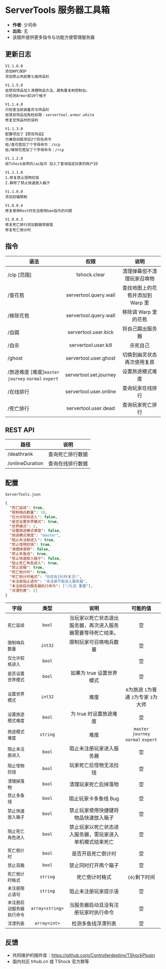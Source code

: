 # ServerTools 服务器工具箱

- **作者**: 少司命
- **出处**: 无
- 该插件提供更多指令与功能方便管理服务器

## 更新日志

```
V1.1.6.0
添加NPC保护
添加禁止肉前第七格饰品栏

V1.1.5.0
给禁双饰品加入清理物品方法，避免重复刷控制台。
只检测Armor前10个格子

V1.1.4.0
只检查当前装备页与饰品栏
给禁双饰品加免检权限：servertool.armor.white
修复空饰品时的误判

V1.1.3.0
配置项加了【禁双饰品】
为兼容旧版添加2个别名命令
给/查花苞加了个字母命令：/scp
给/移除花苞加了个字母命令：/rcp

V1.1.2.0
给Tshock自带的/ai指令 加入了查询指定玩家的账户ID

V1.1.1.0
1.修复禁止怪物捡钱
2.移除了禁止快速放入箱子

V1.1.0.0
添加双箱限制

V1.0.0.4
修复使用Rest时无法使用ban指令的问题

V1.0.0.3
修复死亡排行添加数据库报错
修复死亡倒计时
```

## 指令

| 语法                                                 |          权限          |               说明               |
| ---------------------------------------------------- | :--------------------: | :------------------------------: |
| /clp [范围]                                          |      tshock.clear      |    清理弹幕但不清理玩家召唤物    |
| /查花苞                                              | servertool.query.wall  | 查找地图上的花苞并添加到 Warp 里 |
| /移除花苞                                            | servertool.query.wall  |       移除调 Warp 里的花苞       |
| /自踢                                                |  servertool.user.kick  |         将自己踢出服务器         |
| /自杀                                                |  servertool.user.kill  |             杀死自己             |
| /ghost                                               | servertool.user.ghost  |    切换到幽灵状态再次使用复原    |
| /旅途难度 [难度]`master` `journey` `normal` `expert` | servertool.set.journey |         设置旅途模式难度         |
| /在线排行                                            | servertool.user.online |         查询玩家在线排行         |
| /死亡排行                                            |  servertool.user.dead  |         查询玩家死亡排行         |

## REST API

| 路径            |       说明       |
| --------------- | :--------------: |
| /deathrank      | 查询死亡排行数据 |
| /onlineDuration | 查询在线排行数据 |

## 配置

`ServerTools.json`

```json
{
  "死亡延续": true,
  "限制哨兵数量": 10,
  "仅允许软核进入": false,
  "是否设置世界模式": true,
  "世界模式": 2,
  "设置旅途模式难度": false,
  "旅途模式难度": "master",
  "阻止未注册进入": true,
  "禁止怪物捡钱": true,
  "清理掉落物": false,
  "禁止多鱼线": true,
  "禁止快速放入箱子": false,
  "阻止死亡角色进入": true,
  "禁止双箱": true,
  "死亡倒计时": true,
  "死亡倒计时格式": "你还有{0}秒复活!",
  "未注册阻止语句": "未注册不能进入服务器",
  "未注册启动服务器执行命令": ["/礼包 重置"],
  "浮漂列表": []
}
```

| 字段                       |      类型       |                             说明                             |                可能的值                 |
| -------------------------- | :-------------: | :----------------------------------------------------------: | :-------------------------------------: |
| `死亡延续`                 |     `bool`      | 当玩家以死亡状态退出服务器，再次进入服务器需要等待死亡结束。 |                   空                    |
| `限制哨兵数量`             |     `int32`     |                    限制玩家可召唤哨兵数量                    |                   空                    |
| `仅允许软核进入`           |     `bool`      |                                                              |                   空                    |
| `是否设置世界模式`         |     `bool`      |                   如果为 true 设置世界模式                   |                   空                    |
| `设置世界模式`             |     `int32`     |                             难度                             | `0`为旅途 `1`为普通 `2`为专家 `3`为大师 |
| `设置旅途模式难度`         |     `bool`      |                    为 true 时设置旅途难度                    |                   空                    |
| `旅途模式难度`             |    `string`     |                             难度                             |  `master` `journey` `normal` `expert`   |
| `阻止未注册进入 `          |     `bool`      |                   阻止未注册玩家进入服务器                   |                   空                    |
| `阻止怪物捡钱 `            |     `bool`      |                    玩家死亡后怪物无法捡钱                    |                   空                    |
| `清理掉落物`               |     `bool`      |                     清理玩家死亡后掉落物                     |                   空                    |
| `禁止多鱼线 `              |     `bool`      |                     阻止玩家卡多鱼线 Bug                     |                   空                    |
| `禁止快速放入箱子 `        |     `bool`      |             禁止玩家使用快捷键将物品快速放入箱子             |                   空                    |
| `阻止死亡角色进入`         |     `bool`      |   禁止玩家以死亡状态进入服务器，需玩家进入单机模式结束死亡   |                   空                    |
| `死亡倒计时`               |     `bool`      |                      是否开启死亡倒计时                      |                   空                    |
| `禁止双箱`                 |     `bool`      |                     禁止同时打开两个箱子                     |                   空                    |
| `死亡倒计时格式`           |    `string`     |                        死亡倒计时格式                        |              `{0}`剩下时间              |
| `未注册阻止语句`           |    `string`     |                     阻止未注册玩家提示语                     |                   空                    |
| `未注册启动服务器执行命令` | `array<string>` |             当服务器启动且没有注册玩家时执行命令             |                   空                    |
| `浮漂列表`                 |  `array<int>`   |                      检测多鱼线浮漂列表                      |                   空                    |

## 反馈

- 共同维护的插件库：https://github.com/Controllerdestiny/TShockPlugin
- 国内社区 trhub.cn 或 TShock 官方群等
